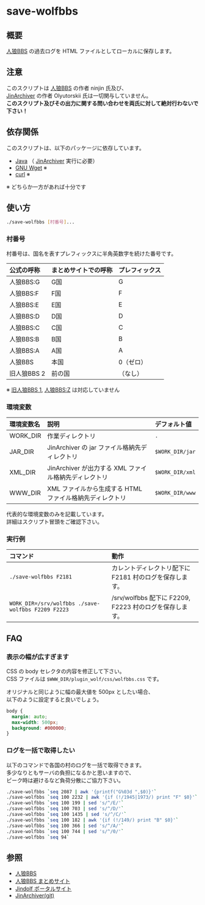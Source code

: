 save-wolfbbs
============

概要
----

[人狼BBS](http://ninjinix.com/) の過去ログを HTML ファイルとしてローカルに保存します。

注意
----

このスクリプトは [人狼BBS](http://ninjinix.com/) の作者 ninjin 氏及び、  
[JinArchiver](https://ja.osdn.net/projects/jindolf/scm/git/JinArchiver/) の作者 Olyutorskii 氏は一切関与していません。  
**このスクリプト及びその出力に関する問い合わせを両氏に対して絶対行わないで下さい！**

依存関係
--------

このスクリプトは、以下のパッケージに依存しています。

* [Java](https://www.java.com/) （ [JinArchiver](https://ja.osdn.net/projects/jindolf/scm/git/JinArchiver/) 実行に必要）
* [GNU Wget](https://www.gnu.org/software/wget/) ※
* [curl](https://curl.se/) ※

※ どちらか一方があれば十分です

使い方
------

```sh
./save-wolfbbs [村番号]...
```

### 村番号

村番号は、国名を表すプレフィックスに半角英数字を続けた番号です。

公式の呼称  | まとめサイトでの呼称 | プレフィックス
:---------- | :------------------- | :-------------
人狼BBS:G   | G国                  | G
人狼BBS:F   | F国                  | F
人狼BBS:E   | E国                  | E
人狼BBS:D   | D国                  | D
人狼BBS:C   | C国                  | C
人狼BBS:B   | B国                  | B
人狼BBS:A   | A国                  | A
人狼BBS     | 本国                 | 0（ゼロ）
旧人狼BBS 2 | 前の国               | （なし）

※ [旧人狼BBS 1](http://ninjinix.x0.com/wolf_old/), [人狼BBS:Z](https://ninjinix.x0.com/wolfz/) は対応していません

### 環境変数

環境変数名 | 説明                                                     | デフォルト値
:--------- | :------------------------------------------------------- | :-----------
WORK_DIR   | 作業ディレクトリ                                         | `.`
JAR_DIR    | JinArchiver の jar ファイル格納先ディレクトリ            | `$WORK_DIR/jar`
XML_DIR    | JinArchiver が出力する XML ファイル格納先ディレクトリ    | `$WORK_DIR/xml`
WWW_DIR    | XML ファイルから生成する HTML ファイル格納先ディレクトリ | `$WORK_DIR/www`

代表的な環境変数のみを記載しています。  
詳細はスクリプト冒頭をご確認下さい。

### 実行例

コマンド                                           | 動作
:------------------------------------------------- | :---
`./save-wolfbbs F2181`                             | カレントディレクトリ配下に F2181 村のログを保存します。
`WORK_DIR=/srv/wolfbbs ./save-wolfbbs F2209 F2223` | /srv/wolfbbs 配下に F2209, F2223 村のログを保存します。

FAQ
----

### 表示の幅が広すぎます

CSS の body セレクタの内容を修正して下さい。  
CSS ファイルは `$WWW_DIR/plugin_wolf/css/wolfbbs.css` です。

オリジナルと同じように幅の最大値を 500px としたい場合、  
以下のように設定すると良いでしょう。

```css
body {
  margin: auto;
  max-width: 500px;
  background: #000000;
}
```

### ログを一括で取得したい

以下のコマンドで各国の村のログを一括で取得できます。   
多少なりともサーバの負担になるかと思いますので、  
ピーク時は避けるなど負荷分散にご協力下さい。

```sh
./save-wolfbbs `seq 2087 | awk '{printf("G%03d ",$0)}'`                # G国（ G001 ～ G2087 ）
./save-wolfbbs `seq 100 2232 | awk '{if (!/1945|1973/) print "F" $0}'` # F国（ F100 ～ F2232、 F1945, F1973 は欠番）
./save-wolfbbs `seq 100 199 | sed 's/^/E/'`                            # E国（ E100 ～ E199 ）
./save-wolfbbs `seq 100 703 | sed 's/^/D/'`                            # D国（ D100 ～ D703 ）
./save-wolfbbs `seq 100 1435 | sed 's/^/C/'`                           # C国（ C100 ～ C1435 ）
./save-wolfbbs `seq 100 182 | awk '{if (!/149/) print "B" $0}'`        # B国（ B100 ～ B182、 B149 は欠番）
./save-wolfbbs `seq 100 366 | sed 's/^/A/'`                            # A国（ A100 ～ A366 ）
./save-wolfbbs `seq 100 744 | sed 's/^/0/'`                            # 本国（ 0100 ～ 0366 ）
./save-wolfbbs `seq 94`                                                # 前の国（ 1 ～ 94 ）
```

参照
----

* [人狼BBS](http://ninjinix.com/)
* [人狼BBS まとめサイト](https://wolfbbs.jp/)
* [Jindolf ポータルサイト](http://jindolf.osdn.jp/)
* [JinArchiver(git)](https://ja.osdn.net/projects/jindolf/scm/git/JinArchiver/)
